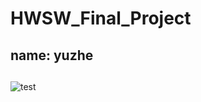 # HWSW_Final_Project
## name: yuzhe
##
![test](./images/Screenshot%202025-01-20%20at%206.05.34 PM.png)